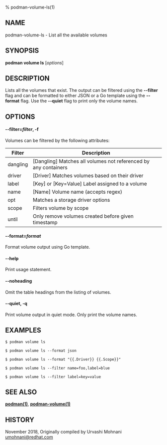 % podman-volume-ls(1)

## NAME
podman\-volume\-ls - List all the available volumes

## SYNOPSIS
**podman volume ls** [*options*]

## DESCRIPTION

Lists all the volumes that exist. The output can be filtered using the **--filter**
flag and can be formatted to either JSON or a Go template using the **--format**
flag. Use the **--quiet** flag to print only the volume names.

## OPTIONS

#### **--filter**=*filter*, **-f**

Volumes can be filtered by the following attributes:

| **Filter** | **Description**                                                                       |
| ---------- | ------------------------------------------------------------------------------------- |
| dangling   | [Dangling] Matches all volumes not referenced by any containers                       |
| driver     | [Driver] Matches volumes based on their driver                                        |
| label      | [Key] or [Key=Value] Label assigned to a volume                                       |
| name       | [Name] Volume name (accepts regex)                                                    |
| opt        | Matches a storage driver options                                                      |
| scope      | Filters volume by scope                                                               |
| until      | Only remove volumes created before given timestamp                                    |

#### **--format**=*format*

Format volume output using Go template.

#### **--help**

Print usage statement.

#### **--noheading**

Omit the table headings from the listing of volumes.

#### **--quiet**, **-q**

Print volume output in quiet mode. Only print the volume names.

## EXAMPLES

```
$ podman volume ls

$ podman volume ls --format json

$ podman volume ls --format "{{.Driver}} {{.Scope}}"

$ podman volume ls --filter name=foo,label=blue

$ podman volume ls --filter label=key=value
```

## SEE ALSO
**[podman(1)](podman.1.md)**, **[podman-volume(1)](podman-volume.1.md)**

## HISTORY
November 2018, Originally compiled by Urvashi Mohnani <umohnani@redhat.com>
